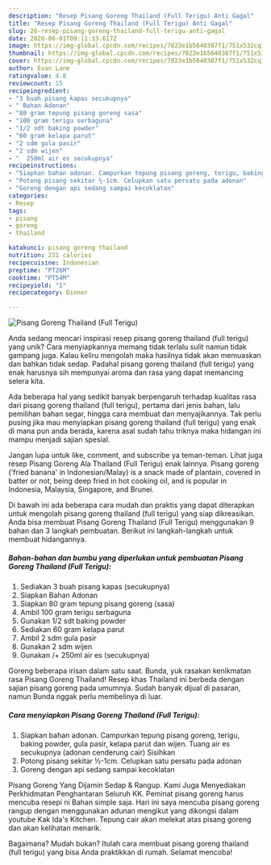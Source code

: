 ```yaml
---
description: "Resep Pisang Goreng Thailand (Full Terigu) Anti Gagal"
title: "Resep Pisang Goreng Thailand (Full Terigu) Anti Gagal"
slug: 26-resep-pisang-goreng-thailand-full-terigu-anti-gagal
date: 2020-06-01T09:11:33.617Z
image: https://img-global.cpcdn.com/recipes/7823e1b5640387f1/751x532cq70/pisang-goreng-thailand-full-terigu-foto-resep-utama.jpg
thumbnail: https://img-global.cpcdn.com/recipes/7823e1b5640387f1/751x532cq70/pisang-goreng-thailand-full-terigu-foto-resep-utama.jpg
cover: https://img-global.cpcdn.com/recipes/7823e1b5640387f1/751x532cq70/pisang-goreng-thailand-full-terigu-foto-resep-utama.jpg
author: Evan Lane
ratingvalue: 4.8
reviewcount: 15
recipeingredient:
- "3 buah pisang kapas secukupnya"
- " Bahan Adonan"
- "80 gram tepung pisang goreng sasa"
- "100 gram terigu serbaguna"
- "1/2 sdt baking powder"
- "60 gram kelapa parut"
- "2 sdm gula pasir"
- "2 sdm wijen"
- "  250ml air es secukupnya"
recipeinstructions:
- "Siapkan bahan adonan. Campurkan tepung pisang goreng, terigu, baking powder, gula pasir, kelapa parut dan wijen. Tuang air es secukupnya (adonan cenderung cair) Sisihkan"
- "Potong pisang sekitar ½-1cm. Celupkan satu persatu pada adonan"
- "Goreng dengan api sedang sampai kecoklatan"
categories:
- Resep
tags:
- pisang
- goreng
- thailand

katakunci: pisang goreng thailand 
nutrition: 231 calories
recipecuisine: Indonesian
preptime: "PT26M"
cooktime: "PT54M"
recipeyield: "1"
recipecategory: Dinner

---
```



![Pisang Goreng Thailand (Full Terigu)](https://img-global.cpcdn.com/recipes/7823e1b5640387f1/751x532cq70/pisang-goreng-thailand-full-terigu-foto-resep-utama.jpg)

Anda sedang mencari inspirasi resep pisang goreng thailand (full terigu) yang unik? Cara menyiapkannya memang tidak terlalu sulit namun tidak gampang juga. Kalau keliru mengolah maka hasilnya tidak akan memuaskan dan bahkan tidak sedap. Padahal pisang goreng thailand (full terigu) yang enak harusnya sih mempunyai aroma dan rasa yang dapat memancing selera kita.

Ada beberapa hal yang sedikit banyak berpengaruh terhadap kualitas rasa dari pisang goreng thailand (full terigu), pertama dari jenis bahan, lalu pemilihan bahan segar, hingga cara membuat dan menyajikannya. Tak perlu pusing jika mau menyiapkan pisang goreng thailand (full terigu) yang enak di mana pun anda berada, karena asal sudah tahu triknya maka hidangan ini mampu menjadi sajian spesial.

Jangan lupa untuk like, comment, and subscribe ya teman-teman. Lihat juga resep Pisang Goreng Ala Thailand (Full Terigu) enak lainnya. Pisang goreng (&#39;fried banana&#39; in Indonesian/Malay) is a snack made of plantain, covered in batter or not, being deep fried in hot cooking oil, and is popular in Indonesia, Malaysia, Singapore, and Brunei.


Di bawah ini ada beberapa cara mudah dan praktis yang dapat diterapkan untuk mengolah pisang goreng thailand (full terigu) yang siap dikreasikan. Anda bisa membuat Pisang Goreng Thailand (Full Terigu) menggunakan 9 bahan dan 3 langkah pembuatan. Berikut ini langkah-langkah untuk membuat hidangannya.

<!--inarticleads1-->

##### Bahan-bahan dan bumbu yang diperlukan untuk pembuatan Pisang Goreng Thailand (Full Terigu):

1. Sediakan 3 buah pisang kapas (secukupnya)
1. Siapkan  Bahan Adonan
1. Siapkan 80 gram tepung pisang goreng (sasa)
1. Ambil 100 gram terigu serbaguna
1. Gunakan 1/2 sdt baking powder
1. Sediakan 60 gram kelapa parut
1. Ambil 2 sdm gula pasir
1. Gunakan 2 sdm wijen
1. Gunakan  /+ 250ml air es (secukupnya)


Goreng beberapa irisan dalam satu saat. Bunda, yuk rasakan kenikmatan rasa Pisang Goreng Thailand! Resep khas Thailand ini berbeda dengan sajian pisang goreng pada umumnya. Sudah banyak dijual di pasaran, namun Bunda nggak perlu membelinya di luar. 

<!--inarticleads2-->

##### Cara menyiapkan Pisang Goreng Thailand (Full Terigu):

1. Siapkan bahan adonan. Campurkan tepung pisang goreng, terigu, baking powder, gula pasir, kelapa parut dan wijen. Tuang air es secukupnya (adonan cenderung cair) Sisihkan
1. Potong pisang sekitar ½-1cm. Celupkan satu persatu pada adonan
1. Goreng dengan api sedang sampai kecoklatan


Pisang Goreng Yang Dijamin Sedap &amp; Rangup. Kami Juga Menyediakan Perkhidmatan Penghantaran Seluruh KK. Peminat pisang goreng harus mencuba resepi ni Bahan simple saja. Hari ini saya mencuba pisang goreng rangup dengan menggunakan adunan mengikut yang dikongsi dalam youtube Kak Ida&#39;s Kitchen. Tepung cair akan melekat atas pisang goreng dan akan kelihatan menarik. 

Bagaimana? Mudah bukan? Itulah cara membuat pisang goreng thailand (full terigu) yang bisa Anda praktikkan di rumah. Selamat mencoba!
